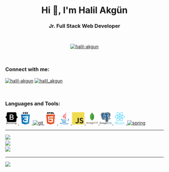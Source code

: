 <h1 align="center">Hi 👋,  I'm  Halil Akgün</h1>
<h3 align="center">Jr. Full Stack Web Developer</h3>


<p>&nbsp;</p>


<p align="center"> <a href="https://github.com/ryo-ma/github-profile-trophy"><img src="https://github-profile-trophy.vercel.app/?username=halil-akgun&theme=darkhub" alt="halil-akgun" /></a> </p>

<p>&nbsp;</p>

<h3 align="left">Connect with me:</h3>
<p align="left">
<a href="https://linkedin.com/in/halil-akgun" target="blank"><img align="center" src="https://raw.githubusercontent.com/rahuldkjain/github-profile-readme-generator/master/src/images/icons/Social/linked-in-alt.svg" alt="halil-akgun" height="30" width="40" /></a>
<a href="https://www.hackerrank.com/halil_akgun" target="blank"><img align="center" src="https://raw.githubusercontent.com/rahuldkjain/github-profile-readme-generator/master/src/images/icons/Social/hackerrank.svg" alt="halil_akgun" height="30" width="40" /></a>
</p>

<p>&nbsp;</p>

<h3 align="left">Languages and Tools:</h3>
<p align="left"> <a href="https://getbootstrap.com" target="_blank" rel="noreferrer"> <img src="https://raw.githubusercontent.com/devicons/devicon/master/icons/bootstrap/bootstrap-plain-wordmark.svg" alt="bootstrap" width="40" height="40"/> </a> <a href="https://www.w3schools.com/css/" target="_blank" rel="noreferrer"> <img src="https://raw.githubusercontent.com/devicons/devicon/master/icons/css3/css3-original-wordmark.svg" alt="css3" width="40" height="40"/> </a> <a href="https://git-scm.com/" target="_blank" rel="noreferrer"> <img src="https://www.vectorlogo.zone/logos/git-scm/git-scm-icon.svg" alt="git" width="40" height="40"/> </a> <a href="https://www.w3.org/html/" target="_blank" rel="noreferrer"> <img src="https://raw.githubusercontent.com/devicons/devicon/master/icons/html5/html5-original-wordmark.svg" alt="html5" width="40" height="40"/> </a> <a href="https://www.java.com" target="_blank" rel="noreferrer"> <img src="https://raw.githubusercontent.com/devicons/devicon/master/icons/java/java-original.svg" alt="java" width="40" height="40"/> </a> <a href="https://developer.mozilla.org/en-US/docs/Web/JavaScript" target="_blank" rel="noreferrer"> <img src="https://raw.githubusercontent.com/devicons/devicon/master/icons/javascript/javascript-original.svg" alt="javascript" width="40" height="40"/> </a> <a href="https://www.mongodb.com/" target="_blank" rel="noreferrer"> <img src="https://raw.githubusercontent.com/devicons/devicon/master/icons/mongodb/mongodb-original-wordmark.svg" alt="mongodb" width="40" height="40"/> </a> <a href="https://www.postgresql.org" target="_blank" rel="noreferrer"> <img src="https://raw.githubusercontent.com/devicons/devicon/master/icons/postgresql/postgresql-original-wordmark.svg" alt="postgresql" width="40" height="40"/> </a> <a href="https://reactjs.org/" target="_blank" rel="noreferrer"> <img src="https://raw.githubusercontent.com/devicons/devicon/master/icons/react/react-original-wordmark.svg" alt="react" width="40" height="40"/> </a> <a href="https://spring.io/" target="_blank" rel="noreferrer"> <img src="https://www.vectorlogo.zone/logos/springio/springio-icon.svg" alt="spring" width="40" height="40"/> </a> </p>


---


![](https://github-readme-stats.vercel.app/api?username=halil-akgun&theme=dark&hide_border=false&include_all_commits=false&count_private=true)<br/>
![](https://github-readme-streak-stats.herokuapp.com/?user=halil-akgun&theme=dark&hide_border=false)<br/>
![](https://github-readme-stats.vercel.app/api/top-langs/?username=halil-akgun&theme=dark&hide_border=false&include_all_commits=false&count_private=true&layout=compact)

---
[![](https://visitcount.itsvg.in/api?id=halil-akgun&icon=0&color=0)](https://visitcount.itsvg.in)
